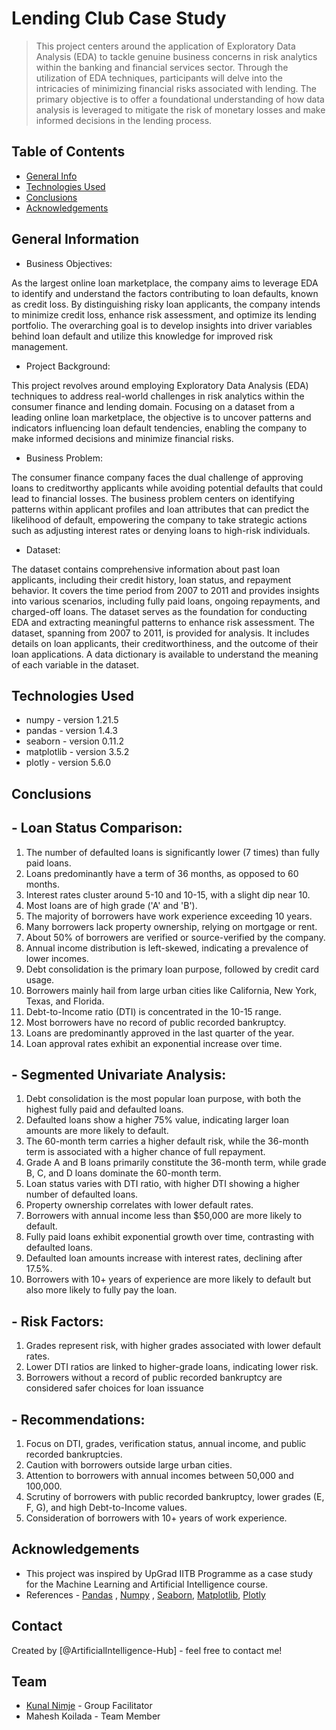 # Lending Club Case Study
> This project centers around the application of Exploratory Data Analysis (EDA) to tackle genuine business concerns in risk analytics within the banking and financial services sector. Through the utilization of EDA techniques, participants will delve into the intricacies of minimizing financial risks associated with lending. The primary objective is to offer a foundational understanding of how data analysis is leveraged to mitigate the risk of monetary losses and make informed decisions in the lending process.


## Table of Contents
* [General Info](#general-information)
* [Technologies Used](#technologies-used)
* [Conclusions](#conclusions)
* [Acknowledgements](#acknowledgements)


## General Information
- Business Objectives:

As the largest online loan marketplace, the company aims to leverage EDA to identify and understand the factors contributing to loan defaults, known as credit loss. By distinguishing risky loan applicants, the company intends to minimize credit loss, enhance risk assessment, and optimize its lending portfolio. The overarching goal is to develop insights into driver variables behind loan default and utilize this knowledge for improved risk management.
- Project Background:

This project revolves around employing Exploratory Data Analysis (EDA) techniques to address real-world challenges in risk analytics within the consumer finance and lending domain. Focusing on a dataset from a leading online loan marketplace, the objective is to uncover patterns and indicators influencing loan default tendencies, enabling the company to make informed decisions and minimize financial risks.
- Business Problem:

The consumer finance company faces the dual challenge of approving loans to creditworthy applicants while avoiding potential defaults that could lead to financial losses. The business problem centers on identifying patterns within applicant profiles and loan attributes that can predict the likelihood of default, empowering the company to take strategic actions such as adjusting interest rates or denying loans to high-risk individuals.

- Dataset:

The dataset contains comprehensive information about past loan applicants, including their credit history, loan status, and repayment behavior. It covers the time period from 2007 to 2011 and provides insights into various scenarios, including fully paid loans, ongoing repayments, and charged-off loans. The dataset serves as the foundation for conducting EDA and extracting meaningful patterns to enhance risk assessment.
The dataset, spanning from 2007 to 2011, is provided for analysis. It includes details on loan applicants, their creditworthiness, and the outcome of their loan applications. A data dictionary is available to understand the meaning of each variable in the dataset.


## Technologies Used
- numpy      - version 1.21.5
- pandas     - version 1.4.3
- seaborn    - version 0.11.2
- matplotlib - version 3.5.2
- plotly     - version 5.6.0


## Conclusions
## - Loan Status Comparison:

1. The number of defaulted loans is significantly lower (7 times) than fully paid loans.
2. Loans predominantly have a term of 36 months, as opposed to 60 months.
3. Interest rates cluster around 5-10 and 10-15, with a slight dip near 10.
4. Most loans are of high grade ('A' and 'B').
5. The majority of borrowers have work experience exceeding 10 years.
6. Many borrowers lack property ownership, relying on mortgage or rent.
7. About 50% of borrowers are verified or source-verified by the company.
8. Annual income distribution is left-skewed, indicating a prevalence of lower incomes.
9. Debt consolidation is the primary loan purpose, followed by credit card usage.
10. Borrowers mainly hail from large urban cities like California, New York, Texas, and Florida.
11. Debt-to-Income ratio (DTI) is concentrated in the 10-15 range.
12. Most borrowers have no record of public recorded bankruptcy.
13. Loans are predominantly approved in the last quarter of the year.
14. Loan approval rates exhibit an exponential increase over time.
## - Segmented Univariate Analysis:

1. Debt consolidation is the most popular loan purpose, with both the highest fully paid and defaulted loans.
2. Defaulted loans show a higher 75% value, indicating larger loan amounts are more likely to default.
3. The 60-month term carries a higher default risk, while the 36-month term is associated with a higher chance of full repayment.
4. Grade A and B loans primarily constitute the 36-month term, while grade B, C, and D loans dominate the 60-month term.
5. Loan status varies with DTI ratio, with higher DTI showing a higher number of defaulted loans.
6. Property ownership correlates with lower default rates.
7. Borrowers with annual income less than $50,000 are more likely to default.
8. Fully paid loans exhibit exponential growth over time, contrasting with defaulted loans.
9. Defaulted loan amounts increase with interest rates, declining after 17.5%.
10. Borrowers with 10+ years of experience are more likely to default but also more likely to fully pay the loan.
## - Risk Factors:
1. Grades represent risk, with higher grades associated with lower default rates.
2. Lower DTI ratios are linked to higher-grade loans, indicating lower risk.
3. Borrowers without a record of public recorded bankruptcy are considered safer choices for loan issuance
## - Recommendations:

1. Focus on DTI, grades, verification status, annual income, and public recorded bankruptcies.
2. Caution with borrowers outside large urban cities.
3. Attention to borrowers with annual incomes between  50,000 and 100,000.
4. Scrutiny of borrowers with public recorded bankruptcy, lower grades (E, F, G), and high Debt-to-Income values.
5. Consideration of borrowers with 10+ years of work experience.

## Acknowledgements

- This project was inspired by UpGrad IITB Programme as a case study for the Machine Learning and Artificial Intelligence course.
- References - [Pandas](https://pandas.pydata.org/pandas-docs/version/1.4.3/) , [Numpy](https://numpy.org/doc/stable/user/index.html) , [Seaborn](https://pypi.org/project/seaborn/0.11.2/), [Matplotlib](https://pypi.org/project/matplotlib/3.5.2/), [Plotly](https://pypi.org/project/plotly/)


## Contact
Created by [@ArtificialIntelligence-Hub] - feel free to contact me!

## Team
- [Kunal Nimje](https://github.com/ArtificialIntelligence-Hub) - Group Facilitator
- Mahesh Koilada - Team Member
